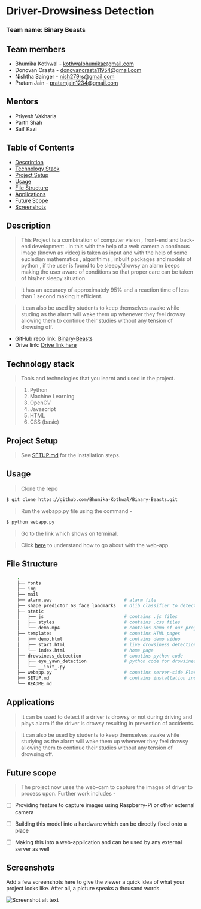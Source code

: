 # Driver-Drowsiness Detection

### Team name: Binary Beasts

## Team members
* Bhumika Kothwal - kothwalbhumika@gmail.com
* Donovan Crasta - donovancrasta11954@gmail.com
* Nishtha Sainger - nish279rs@gmail.com
* Pratam Jain - pratamjain1234@gmail.com

## Mentors
* Priyesh Vakharia
* Parth Shah
* Saif Kazi

<!-- TABLE OF CONTENTS -->
## Table of Contents

* [Description](#description)
* [Technology Stack](#technology-stack)
* [Project Setup](#project-setup)
* [Usage](#usage)
* [File Structure](#file-structure)
* [Applications](#applications)
* [Future Scope](#future-scope)
* [Screenshots](#screenshots)
    
        
## Description
> This Project is a combination of computer vision , front-end and back-end development . In this with the help of a web camera a continous image (known as video) 
is taken as input and with the help of some  eucledian mathematics , algorithims , inbuilt packages and models of python , if the user is found to be sleepy/drowsy an alarm beeps making the user aware of conditions so that proper care can be taken of his/her sleepy situation. 

> It has an accuracy of approximately 95% and a reaction time of less than 1 second making it efficient.    

> It can also be used by students to keep themselves awake while studing as the alarm will wake them up whenever they feel drowsy allowing them to continue their studies without any tension of drowsing off.
    
        
* GitHub repo link: [Binary-Beasts](https://github.com/Bhumika-Kothwal/Binary-Beasts)
* Drive link: [Drive link here](https://drive.google.com/)
    
        
## Technology stack

> Tools and technologies that you learnt and used in the project.

> 1. Python
> 2. Machine Learning
> 3. OpenCV
> 4. Javascript
> 5. HTML
> 6. CSS (basic)
    
        
## Project Setup
> See [SETUP.md](https://github.com/Bhumika-Kothwal/Binary-Beasts/blob/master/SETUP.md) for the installation steps.
    
        
## Usage
> Clone the repo
```sh
$ git clone https://github.com/Bhumika-Kothwal/Binary-Beasts.git
``` 
> Run the webapp.py file using the command -
```sh
$ python webapp.py
```
> Go to the link which shows on terminal.   
    
> Click [here]() to understand how to go about with the web-app.  
    
        
## File Structure   
```sh
    .  
    ├── fonts 
    ├── img 
    ├── mail 
    ├── alarm.wav                           # alarm file
    ├── shape_predictor_68_face_landmarks   # dlib classifier to detect facial landmarks
    ├── static                   
    │   ├── js                              # contains .js files    
    │   ├── styles                          # contains .css files       
    │   └── demo.mp4                        # contains demo of our project          
    ├── templates                           # conatins HTML pages  
    │   ├── demo.html                       # contains demo video
    │   ├── start.html                      # live drowsiness detection page
    │   └── index.html                      # home page
    ├── drowsiness_detection                # conatins python code    
    │   ├── eye_yawn_detection              # python code for drowsiness detection
    │   └── __init_.py       
    ├── webapp.py                           # conatins server-side Flask code   
    ├── SETUP.md                            # contains installation instructions of different modules
    └── README.md                          
``` 
    
        
## Applications
> It can be used to detect if a driver is drowsy or not during driving and plays alarm if the driver is drowsy resulting in prevention of accidents.  
  
> It can also be used by students to keep themselves awake while studying as the alarm will wake them up whenever they feel drowsy allowing them to continue their studies without any tension of drowsing off.
    
        
## Future scope
> The project now uses the web-cam to capture the images of driver to process upon. Further work includes -
- [ ] Providing feature to capture images using Raspberry-Pi or other external camera
- [ ] Building this model into a hardware which can be directly fixed onto a place  
- [ ] Making this into a web-application and can be used by any external server as well

    
        
## Screenshots
Add a few screenshots here to give the viewer a quick idea of what your project looks like. After all, a picture speaks a thousand words.

![Screenshot alt text](https://edtimes.in/wp-content/uploads/2018/09/NikeMeme10-640x633.jpg "Here is a screenshot")
        
